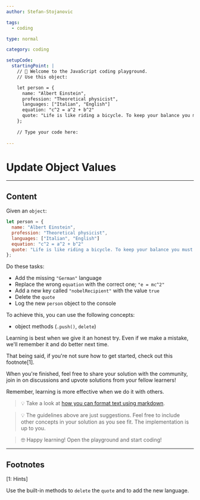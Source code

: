 ```yaml
---
author: Stefan-Stojanovic

tags:
  - coding

type: normal

category: coding

setupCode:
  startingPoint: |
    // 👋 Welcome to the JavaScript coding playground.
    // Use this object:

    let person = {
      name: "Albert Einstein",
      profession: "Theoretical physicist",
      languages: ["Italian", "English"]
      equation: "c^2 = a^2 + b^2"
      quote: "Life is like riding a bicycle. To keep your balance you must keep moving."
    };
    
    // Type your code here:
    
---
```


# Update Object Values

---

## Content

Given an `object`:
```javascript
let person = {
  name: "Albert Einstein",
  profession: "Theoretical physicist",
  languages: ["Italian", "English"]
  equation: "c^2 = a^2 + b^2"
  quote: "Life is like riding a bicycle. To keep your balance you must keep moving."
};
```

Do these tasks:

- Add the missing `"German"` language
- Replace the wrong `equation` with the correct one; `"e = mc^2"`
- Add a new key called `"nobelRecipient"` with the value `true`
- Delete the `quote`
- Log the new `person` object to the console

To achieve this, you can use the following concepts:
- object methods (`.push()`, `delete`)

Learning is best when we give it an honest try. Even if we make a mistake, we'll remember it and do better next time.

That being said, if you're not sure how to get started, check out this footnote[1]. 

When you're finished, feel free to share your solution with the community, join in on discussions and upvote solutions from your fellow learners!

Remember, learning is more effective when we do it with others.

> 💡 Take a look at [how you can format text using markdown](https://www.enki.com/glossary/general/markdown-formatting).

> 💡 The guidelines above are just suggestions. Feel free to include other concepts in your solution as you see fit. The implementation is up to you.

> 🤓 Happy learning! Open the playground and start coding!

---

## Footnotes

[1: Hints]

Use the built-in methods to `delete` the `quote` and to add the new language.


